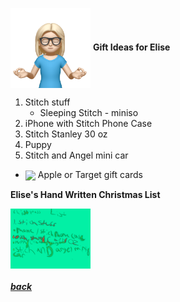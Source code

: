 <img src="assets/images/elise2.png" align="center" width="128" > **Gift Ideas for Elise**

1. Stitch stuff
    - Sleeping Stitch - miniso
3. iPhone with Stitch Phone Case
4. Stitch Stanley 30 oz
5. Puppy
6. Stitch and Angel mini car

- <img src="https://www.justdrums.com/wp-content/uploads/2018/12/giftcard_image1.png" align="center" width="64"> Apple or Target gift cards

**Elise's Hand Written Christmas List**

<a href="assets/images/elise-list.jpeg" target="_blank"><img src="assets/images/elise-list.jpeg" align="center" width="128" ></a>

<!--
- <a href="link" target="_blank"><img src="imagelink" align="center" width="64" ></a> [ItemName](link){:target="_blank"} |
$price
-->

##### [back](readme.md)

<script src="http://code.jquery.com/jquery-1.4.2.min.js"></script> <script> var x = document.getElementsByClassName("site-footer-credits"); setTimeout(() => { x[0].remove(); }, 10); </script>
